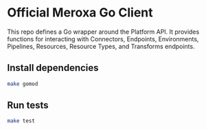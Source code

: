 # Official Meroxa Go Client

This repo defines a Go wrapper around the Platform API. It provides functions for interacting with Connectors, Endpoints, Environments, Pipelines, Resources, Resource Types, and Transforms endpoints.

## Install dependencies

```bash
make gomod
```

## Run tests

```bash
make test
```
